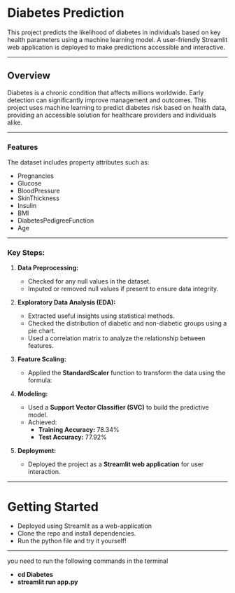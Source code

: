 # **Diabetes Prediction**  
This project predicts the likelihood of diabetes in individuals based on key health parameters using a machine learning model. A user-friendly Streamlit web application is deployed to make predictions accessible and interactive.

---
## **Overview**  
Diabetes is a chronic condition that affects millions worldwide. Early detection can significantly improve management and outcomes. This project uses machine learning to predict diabetes risk based on health data, providing an accessible solution for healthcare providers and individuals alike.

---
### **Features**  
The dataset includes property attributes such as:  

- Pregnancies  
- Glucose  
- BloodPressure  
- SkinThickness  
- Insulin  
- BMI  
- DiabetesPedigreeFunction  
- Age

---
### Key Steps:

1. **Data Preprocessing:**
   - Checked for any null values in the dataset.
   - Imputed or removed null values if present to ensure data integrity.

2. **Exploratory Data Analysis (EDA):**
   - Extracted useful insights using statistical methods.
   - Checked the distribution of diabetic and non-diabetic groups using a pie chart.
   - Used a correlation matrix to analyze the relationship between features.

3. **Feature Scaling:**
   - Applied the **StandardScaler** function to transform the data using the formula:

4. **Modeling:**
   - Used a **Support Vector Classifier (SVC)** to build the predictive model.
   - Achieved:
     - **Training Accuracy:** 78.34%
     - **Test Accuracy:** 77.92%

5. **Deployment:**
   - Deployed the project as a **Streamlit web application** for user interaction.

---
# **Getting Started**

 - Deployed using Streamlit as a web-application   
 - Clone the repo and install dependencies.  
 - Run the python file and try it yourself!  

---
you need to run the following commands in the terminal  
- **cd Diabetes**  
- **streamlit run app.py**
